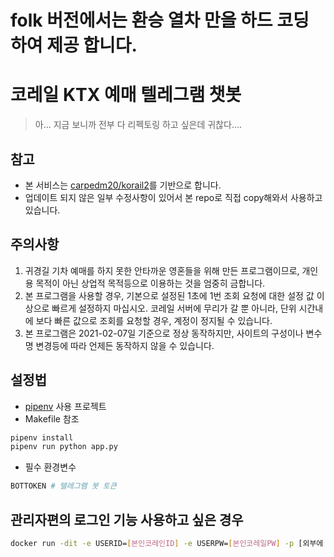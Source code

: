 # folk 버전에서는 환승 열차 만을 하드 코딩 하여 제공 합니다.

# 코레일 KTX 예매 텔레그램 챗봇

> 아... 지금 보니까 전부 다 리펙토링 하고 싶은데 귀찮다....

## 참고

- 본 서비스는 [carpedm20/korail2](https://github.com/carpedm20/korail2)를 기반으로 합니다.
- 업데이트 되지 않은 일부 수정사항이 있어서 본 repo로 직접 copy해와서 사용하고 있습니다.

## 주의사항

1. 귀경길 기차 예매를 하지 못한 안타까운 영혼들을 위해 만든 프로그램이므로, 개인용 목적이 아닌 상업적 목적등으로 이용하는 것을 엄중히 금합니다.
2. 본 프로그램을 사용할 경우, 기본으로 설정된 1초에 1번 조회 요청에 대한 설정 값 이상으로 빠르게 설정하지 마십시오. 코레일 서버에 무리가 갈 뿐 아니라, 단위 시간내에 보다 빠른 값으로 조회를 요청할 경우, 계정이 정지될 수 있습니다.
3. 본 프로그램은 2021-02-07일 기준으로 정상 동작하지만, 사이트의 구성이나 변수명 변경등에 따라 언제든 동작하지 않을 수 있습니다.

## 설정법

- [pipenv](https://pipenv.pypa.io/en/latest/) 사용 프로젝트
- Makefile 참조

```bash
pipenv install
pipenv run python app.py
```

- 필수 환경변수
```bash
BOTTOKEN # 텔레그램 봇 토큰
```

## 관리자편의 로그인 기능 사용하고 싶은 경우
```bash
docker run -dit -e USERID=[본인코레인ID] -e USERPW=[본인코레일PW] -p [외부에 노출시킬 포트]:8080 [빌드한 이미지명]
```
